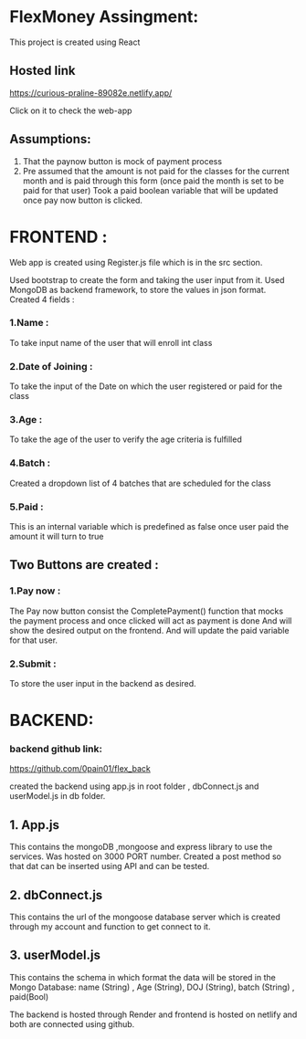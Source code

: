 # FlexMoney Assingment: 

This project is created using React

## Hosted link
https://curious-praline-89082e.netlify.app/

Click on it to check the web-app

## Assumptions:
1. That the paynow button is mock of payment process
2. Pre assumed that the amount is not paid for the classes for the current month and is paid through this form (once paid the month is set to be paid for that user)
   Took a paid boolean variable that will be updated once pay now button is clicked.

# FRONTEND :

Web app is created using Register.js file which is in the src section.

Used bootstrap to create the form and taking the user input from it.
Used MongoDB as backend framework, to store the values in json format.
Created 4 fields :
### 1.Name :
To take input name of the user that will enroll int class
### 2.Date of Joining :
To take the input of the Date on which the user registered or paid for the class
### 3.Age :
To take the age of the user to verify the age criteria is fulfilled 
### 4.Batch :
Created a dropdown list of 4 batches that are scheduled for the class
### 5.Paid :
This is an internal variable which is predefined as false once user paid the amount it will turn to true

## Two Buttons are created :
### 1.Pay now :
The Pay now button consist the CompletePayment() function that mocks the payment process and once clicked will act as payment is done
And will show the desired output on the frontend. And will update the paid variable for that user.

### 2.Submit :
To store the user input in the backend as desired.

# BACKEND:

### backend github link:
https://github.com/0pain01/flex_back

created the backend using app.js in root folder , dbConnect.js and userModel.js in db folder.
##  1. App.js
This contains the mongoDB ,mongoose and express library to use the services.
Was hosted on 3000 PORT number.
Created a post method so that dat can be inserted using API and can be tested.

## 2. dbConnect.js
This contains the url of the mongoose database server which is created through my account and function to get connect to it.

## 3. userModel.js
This contains the schema in which format the data will be stored in the Mongo Database:
name (String) , Age (String), DOJ (String), batch (String) , paid(Bool)

The backend is hosted through Render and frontend is hosted on netlify and both are connected using github.


